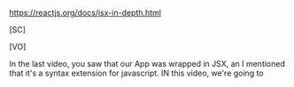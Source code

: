 https://reactjs.org/docs/jsx-in-depth.html

[SC]

[VO]

In the last video, you saw that our App was wrapped in JSX, an I mentioned that it's a syntax extension for javascript. IN this video, we're going to
